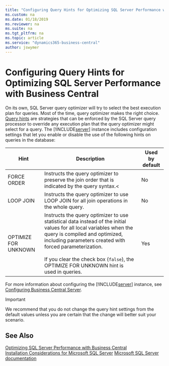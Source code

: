```yaml
---
title: "Configuring Query Hints for Optimizing SQL Server Performance with Business Central"
ms.custom: na
ms.date: 01/18/2019
ms.reviewer: na
ms.suite: na
ms.tgt_pltfrm: na
ms.topic: article
ms.service: "dynamics365-business-central"
author: jswymer
---
```

# Configuring Query Hints for Optimizing SQL Server Performance with Business Central

On its own, SQL Server query optimizer will try to select the best execution plan for queries. Most of the time, query optimizer makes the right choice. [Query hints](https://docs.microsoft.com/en-us/sql/t-sql/queries/hints-transact-sql-query?view=sql-server-2017) are strategies that can be enforced by the SQL Server query processor to override any execution plan that the query optimizer might select for a query. The [!INCLUDE[server](../developer/includes/server.md)] instance includes configuration settings that let you enable or disable the use of the following hints on queries in the database:

|  Hint  |  Description  | Used by default |
|--------|---------------|--|
|FORCE ORDER|Instructs the query optimizer to preserve the join order that is indicated by the query syntax.<|No|
|LOOP JOIN|Instructs the query optimizer to use LOOP JOIN for all join operations in the whole query.|No|
|OPTIMIZE FOR UNKNOWN|Instructs the query optimizer to use statistical data instead of the initial values for all local variables when the query is compiled and optimized, including parameters created with forced parameterization.<br /><br />If you clear the check box (`false`), the OPTIMIZE FOR UNKNOWN hint is used in queries.|Yes|

For more information about configuring the [!INCLUDE[server](../developer/includes/server.md)] instance, see [Configuring Business Central Server](configure-server-instance.md#Database).

> [!IMPORTANT]
> We recommend that you do not change the query hint settings from the default values unless you are certain that the change will better suit your scenario.

## See Also
  
[Optimizing SQL Server Performance with Business Central](optimize-sql-server-performance.md)  
[Installation Considerations for Microsoft SQL Server](../deployment/installation-considerations-for-microsoft-sql-server.md)  [Microsoft SQL Server documentation](http://go.microsoft.com/fwlink/?LinkId=253107)
